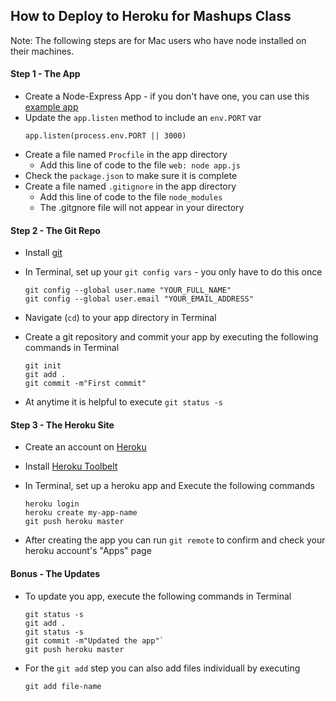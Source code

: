 How to Deploy to Heroku for Mashups Class
------------------

Note: The following steps are for Mac users who have node installed on their machines.

#### Step 1 - The App
* Create a Node-Express App - if you don't have one, you can use this [example app](https://github.com/craigprotzel/Mashups/tree/master/Server_Node_Express/express_with_public_folder)
* Update the `app.listen` method to include an `env.PORT` var  
  ```
  app.listen(process.env.PORT || 3000)
  ```
* Create a file named `Procfile` in the app directory
  * Add this line of code to the file `web: node app.js`
* Check the `package.json` to make sure it is complete
* Create a file named `.gitignore` in the app directory
  * Add this line of code to the file `node_modules`
  * The .gitgnore file will not appear in your directory

#### Step 2 - The Git Repo
* Install [git](http://git-scm.com/downloads)
* In Terminal, set up your `git config vars` - you only have to do this once

    ```
    git config --global user.name "YOUR_FULL_NAME"  
    git config --global user.email "YOUR_EMAIL_ADDRESS"
    ```
* Navigate (`cd`) to your app directory in Terminal
* Create a git repository and commit your app by executing the following commands in Terminal

  ```
  git init  
  git add .  
  git commit -m"First commit"
  ```
* At anytime it is helpful to execute `git status -s`

#### Step 3 - The Heroku Site
* Create an account on [Heroku](https://heroku.com)
* Install [Heroku Toolbelt](https://toolbelt.heroku.com/)
* In Terminal, set up a heroku app and Execute the following commands

  ```
  heroku login
  heroku create my-app-name
  git push heroku master
  ```
* After creating the app you can  run `git remote` to confirm and check your heroku account's "Apps" page

#### Bonus - The Updates
* To update you app, execute the following commands in Terminal

  ```
  git status -s 
  git add . 
  git status -s 
  git commit -m"Updated the app"`
  git push heroku master
  ```
* For the `git add` step you can also add files individuall by executing

  ```
  git add file-name
  ```
